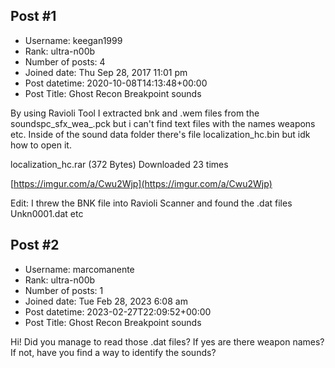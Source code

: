 ## Post #1
- Username: keegan1999
- Rank: ultra-n00b
- Number of posts: 4
- Joined date: Thu Sep 28, 2017 11:01 pm
- Post datetime: 2020-10-08T14:13:48+00:00
- Post Title: Ghost Recon Breakpoint sounds

By using Ravioli Tool I extracted bnk and .wem files from the soundspc_sfx_wea_.pck but i can't find text files with the names weapons etc. Inside of the sound data folder there's file localization_hc.bin but idk how to open it.


 localization_hc.rar
(372 Bytes) Downloaded 23 times


[https://imgur.com/a/Cwu2Wjp](https://imgur.com/a/Cwu2Wjp)

Edit: I threw the BNK file into Ravioli Scanner and found the .dat files Unkn0001.dat etc
## Post #2
- Username: marcomanente
- Rank: ultra-n00b
- Number of posts: 1
- Joined date: Tue Feb 28, 2023 6:08 am
- Post datetime: 2023-02-27T22:09:52+00:00
- Post Title: Ghost Recon Breakpoint sounds

Hi! Did you manage to read those .dat files? If yes are there weapon names? If not, have you find a way to identify the sounds?
